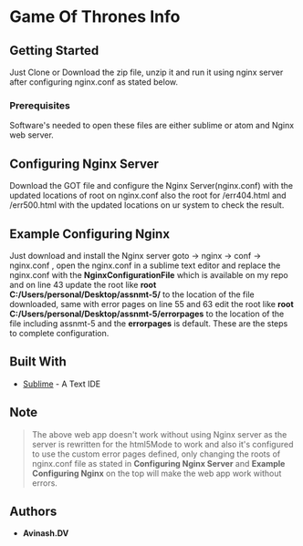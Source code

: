 # Game Of Thrones Info

## Getting Started

Just Clone or Download the zip file, unzip it and run it using nginx server after configuring nginx.conf as stated below.

### Prerequisites

Software's needed to open these files are either sublime or atom and Nginx web server.

## Configuring Nginx Server

Download the GOT file and configure the Nginx Server(nginx.conf) with the updated locations of root on nginx.conf also the root for /err404.html and /err500.html with the updated locations on ur system to check the result.

## Example Configuring Nginx
Just download and install the Nginx server goto -> nginx -> conf -> nginx.conf , open the nginx.conf  in a sublime text editor and replace the nginx.conf with the **NginxConfigurationFile** which is available on my repo and on line 43 update the root like **root C:/Users/personal/Desktop/assnmt-5/** to the location of the file downloaded, same with error pages on line 55 and 63 edit the root like **root C:/Users/personal/Desktop/assnmt-5/errorpages** to the location of the file including assnmt-5 and the **errorpages** is default. These are the steps to complete configuration.


## Built With

* [Sublime](https://www.sublimetext.com/) - A Text IDE

## Note
 
> The above web app doesn't work without using Nginx server as the server is rewritten for the html5Mode to work and also it's configured to use the custom error pages defined, only changing the roots of nginx.conf file as stated in **Configuring Nginx Server** and **Example Configuring Nginx** on the top will make the web app work without errors.

## Authors

* **Avinash.DV** 

